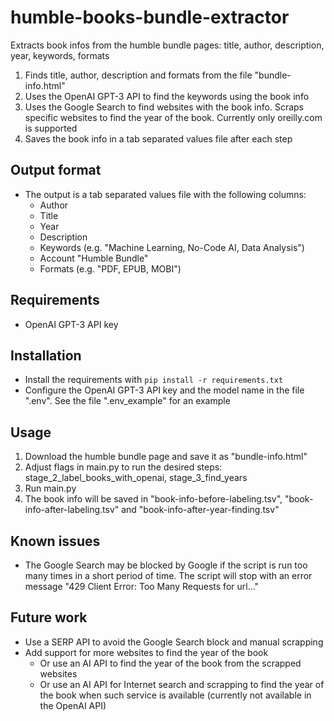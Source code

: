 # humble-books-bundle-extractor
Extracts book infos from the humble bundle pages: title, author, description, year, keywords, formats

1. Finds title, author, description and formats from the file "bundle-info.html"
2. Uses the OpenAI GPT-3 API to find the keywords using the book info
3. Uses the Google Search to find websites with the book info. Scraps specific websites to find the year of the book. Currently only oreilly.com is supported
4. Saves the book info in a tab separated values file after each step

## Output format
- The output is a tab separated values file with the following columns:
  - Author
  - Title
  - Year
  - Description
  - Keywords (e.g. "Machine Learning, No-Code AI, Data Analysis")
  - Account "Humble Bundle"
  - Formats (e.g. "PDF, EPUB, MOBI")


## Requirements
- OpenAI GPT-3 API key 

## Installation
- Install the requirements with `pip install -r requirements.txt`
- Configure the OpenAI GPT-3 API key and the model name in the file ".env". See the file ".env_example" for an example

## Usage
1. Download the humble bundle page and save it as "bundle-info.html"
1. Adjust flags in main.py to run the desired steps: stage_2_label_books_with_openai, stage_3_find_years
1. Run main.py
1. The book info will be saved in "book-info-before-labeling.tsv", "book-info-after-labeling.tsv" and "book-info-after-year-finding.tsv"

## Known issues
- The Google Search may be blocked by Google if the script is run too many times in a short period of time. The script will stop with an error message "429 Client Error: Too Many Requests for url..."

## Future work
- Use a SERP API to avoid the Google Search block and manual scrapping
- Add support for more websites to find the year of the book
  - Or use an AI API to find the year of the book from the scrapped websites
  - Or use an AI API for Internet search and scrapping to find the year of the book when such service is available (currently not available in the OpenAI API)
